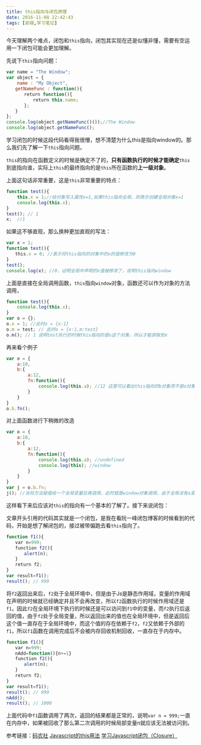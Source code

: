 ```yaml
---
title: this指向与闭包原理
date: 2016-11-08 22:42:43
tags: [前端,学习笔记]
---
```

今天理解两个难点，闭包和`this`指向，闭包其实现在还是似懂非懂，需要有空运用一下闭包可能会更加理解。

先说下`this`指向问题：
``` javascript
var name = "The Window";
var object = {
    name : "My Object",
　　getNameFunc : function(){
　　　　return function(){
　　　　　　return this.name;
　　　　};
　　}
};
console.log(object.getNameFunc()());//The Window
console.log(object.getNameFunc();
```
学习闭包的时候这段代码看得我很懵，想不清楚为什么this是指向window的。那么我们先了解一下`this`指向问题。

`this`的指向在函数定义的时候是确定不了的，**只有函数执行的时候才能确定**`this`到底指向谁，实际上`this`的最终指向的是`this`所在函数的**上一级对象**。
<!--more-->
上面这句话非常重要，这是`this`非常重要的特点：
``` javascript
function test(){
    this.x = 1;//给对象写入属性x=1,如果this指向全局，则表示创建全局对象x=1
    console.log(this.x);
}
test(); // 1
x;  //1
```
如果这不够直观，那么换种更加直观的写法：
``` javascript
var x = 1;
function test(){
　　this.x = 0; //表示将this指向的对象中的x的值修改为0
}
test();
console.log(x); //0，证明全局中声明的x值被修改了，说明this指向window
```
上面是直接在全局调用函数，`this`指向`window`对象，函数还可以作为对象的方法调用，
``` javascript
function test(){
    console.log(this.x);
}
var o = {};
o.x = 1; //此时o = {x:1}
o.m = test; // 此时o = {x:1,m:test}
o.m(); // 1 说明test执行的时候this指向的是o这个对象，所以才能获取到x
```
再来看个例子
``` javascript
var o = {
    a:10,
    b:{
        a:12,
        fn:function(){
            console.log(this.a); //12 这里可以看出this指向的b对象而不是o对象，所以this只指向它的上一级对象
        }
    }
}
o.b.fn();
```
对上面函数进行下稍微的改造
``` javascript
var o = {
    a:10,
    b:{
        a:12,
        fn:function(){
            console.log(this.a); //undefined
            console.log(this); //window
        }
    }
}
var j = o.b.fn;
j(); //当将方法赋值给一个全局变量后再调用，此时就是window对象调用，由于全局没有a变量，所以this.a返回undefined,this返回window
```
这样看下来后应该对`this`的指向有一个基本的了解了。接下来说闭包：

文章开头引用的代码其实就是一个闭包，是我在看阮一峰闭包博客的时候看到的代码，开始是想了解闭包的，接过被带偏跑去看`this`指向了。
``` javascript
function f1(){
　　var n=999;
　　function f2(){
　　　　alert(n);
　　}
　　return f2;
}
var result=f1();
result(); // 999
```
将`f2`返回出来后，`f2`处于全局环境中，但是由于Js是静态作用域，变量的作用域在声明的时候就已经确定并且不会再改变，所以`f2`函数执行的时候作用域还是`f1`，因此`f2`在全局环境下执行的时候还是可以访问到`f1`中的变量，而`f2`执行后返回的值，由于`f2`处于全局变量，所以返回出来的值也在全局环境中，但是返回后这个值一直存在于全局环境中，而这个值的存在依赖于`f2`，`f2`又依赖于外部的`f1`，所以`f1`函数在调用完成后不会被内存回收机制回收，一直存在于内存中。
``` javascript
function f1(){
　　var n=999;
　　nAdd=function(){n+=1}
　　function f2(){
　　　　alert(n);
　　}
　　return f2;
}
var result=f1();
result(); // 999
nAdd();
result(); // 1000
```
上面代码中`f1`函数调用了两次，返回的结果都是正常的，说明`var n = 999;`一直在内存中，如果被回收了那么第二次调用的时候局部变量n就应该无法被访问到。

参考链接：[码农社](http://www.codeceo.com/article/javascript-this-pointer.html)
[Javascript的this用法](http://www.ruanyifeng.com/blog/2010/04/using_this_keyword_in_javascript.html)
[学习Javascript闭包（Closure）](http://www.ruanyifeng.com/blog/2009/08/learning_javascript_closures.html)